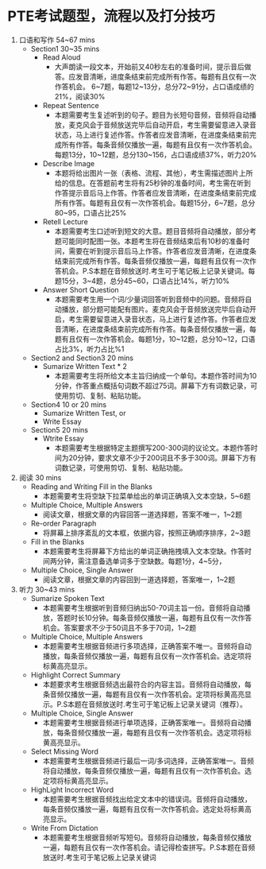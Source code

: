 # PTE考试题型，流程以及打分技巧

1. 口语和写作 54~67 mins
    - Section1 30~35 mins
        - Read Aloud
            - 大声朗读一段文本，开始前又40秒左右的准备时间，提示音后做答。应发音清晰，进度条结束前完成所有作答。每题有且仅有一次作答机会。
            6~7题，每题12~13分，总分72~91分，占口语成绩的21%，阅读30%
        - Repeat Sentence
            - 本题需要考生复述听到的句子。题目为长短句音频，音频将自动播放，麦克风会于音频放送完毕后自动开启，考生需要留意进入录音状态，马上进行复述作答。作答者应发音清晰，在进度条结束前完成所有作答。每条音频仅播放一遍，每题有且仅有一次作答机会。每题13分，10~12题，总分130~156，占口语成绩37%，听力20%
        - Describe Image
            -  本题将给出图片一张（表格、流程、其他），考生需描述图片上所给的信息。在答题前考生将有25秒钟的准备时间，考生需在听到作答提示音后马上作答。作答者应发音清晰，在进度条结束前完成所有作答。每题有且仅有一次作答机会。每题15分，6~7题，总分80~95，口语占比25%
        - Retell Lecture
            - 本题需要考生口述听到短文的大意。题目音频将自动播放，部分考题可能同时配图一张。本题考生将在音频结束后有10秒的准备时间，需要在听到提示音后马上作答。作答者应发音清晰，在进度条结束前完成所有作答。每条音频仅播放一遍，每题有且仅有一次作答机会。P.S本题在音频放送时.考生可于笔记板上记录关键词。每题15分，3~4题，总分45~60，口语占比14%，听力10%
        - Answer Short Question
            - 本题需要考生用一个词/少量词回答听到音频中的问题。音频将自动播放，部分题可能配有图片。麦克风会于音频放送完毕后自动开启，考生需要留意进入录音状态，马上进行复述作答。作答者应发音清晰，在进度条结束前完成所有作答。每条音频仅播放一遍，每题有且仅有一次作答机会。每题1分，10~12题，总分10~12，口语占比3%，听力占比%1
    - Section2 and Section3 20 mins
        - Sumarize Written Text * 2
            - 本题需要考生将所给文本主旨归纳成一个单句。本题作答时间为10分钟，作答重点概括句词数不超过75词。屏幕下方有词数记录，可使用剪切、复制、粘贴功能。
    - Section4 10 or 20 mins
        - Sumarize Written Test, or
        - Write Essay
    - Section5 20 mins
        - Wtrite Essay
            - 本题需要考生根据特定主题撰写200-300词的议论文。本题作答时间为20分钟，要求文章不少于200词且不多于300词。屏幕下方有词数记录，可使用剪切、复制、粘贴功能。
2. 阅读 30 mins
    - Reading and Writing Fill in the Blanks
        - 本题需要考生将空缺下拉菜单给出的单词正确填入文本空缺，5~6题
    - Multiple Choice, Multiple Answers
        - 阅读文章，根据文章的内容回答一道选择题，答案不唯一，1~2题
    - Re-order Paragraph
        - 将屏幕上排序紊乱的文本框，依据内容，按照正确顺序排序，2~3题
    - Fill in the Blanks
        - 本题需要考生将屏幕下方给出的单词正确拖拽填入文本空缺。作答时间两分钟，需注意备选单词多于空缺数。每题1分，4~5分，
    - Multiple Choice, Single Answer
        - 阅读文章，根据文章的内容回到一道选择题，答案唯一，1~2题
3. 听力 30~43 mins
    - Sumarize Spoken Text
        - 本题需要考生根据听到音频归纳出50-70词主旨一份。音频将自动播放，答题时长10分钟。每条音频仅播放一遍，每题有且仅有一次作答机会。答案要求不少于50词且不多于70词，1~2题
    - Multiple Choice, Multiple Answers
        - 本题需要考生根据音频进行多项选择，正确答案不唯一。音频将自动播放，每条音频仅播放一遍，每题有且仅有一次作答机会。选定项将标黄高亮显示。
    - Highlight Correct Summary
        - 本题要求考生根据音频选出最符合的内容主旨。音频将自动播放，每条音频仅播放一遍，每题有且仅有一次作答机会。定项将标黄高亮显示。P.S本题在音频放送时.考生可于笔记板上记录关键词（推荐）。
    - Multiple Choice, Single Answer
        - 本题需要考生根据音频进行单项选择，正确答案唯一。音频将自动播放，每条音频仅播放一遍，每题有且仅有一次作答机会。选定项将标黄高亮显示。
    - Select Missing Word
        - 本题需要考生根据音频进行最后一词/多词选择，正确答案唯一。音频将自动播放，每条音频仅播放一遍，每题有且仅有一次作答机会。选定项将标黄高亮显示。
    - HighLight Incorrect Word
        - 本题需要考生根据音频找出给定文本中的错误词。音频将自动播放，每条音频仅播放一遍，每题有且仅有一次作答机会。选定处将标黄高亮显示。
    - Write From Dictation
        - 本题需要考生根据音频听写短句。音频将自动播放，每条音频仅播放一遍，每题有且仅有一次作答机会。请记得检查拼写。P.S本题在音频放送时.考生可于笔记板上记录关键词

    